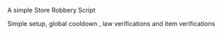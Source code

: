A simple Store Robbery Script

Simple setup, global cooldown , law verifications and item verifications
